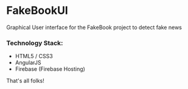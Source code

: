 # FakeBookUI
Graphical User interface for the FakeBook project to detect fake news


### Technology Stack:

- HTML5 / CSS3
- AngularJS
- Firebase (Firebase Hosting)


That's all folks!
